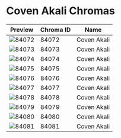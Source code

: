 # Coven Akali Chromas



| Preview | Chroma ID | Name |
|---------|-----------|------|
| ![84072](https://raw.communitydragon.org/latest/plugins/rcp-be-lol-game-data/global/default/v1/champion-chroma-images/84/84072.png) | 84072 | Coven Akali |
| ![84073](https://raw.communitydragon.org/latest/plugins/rcp-be-lol-game-data/global/default/v1/champion-chroma-images/84/84073.png) | 84073 | Coven Akali |
| ![84074](https://raw.communitydragon.org/latest/plugins/rcp-be-lol-game-data/global/default/v1/champion-chroma-images/84/84074.png) | 84074 | Coven Akali |
| ![84075](https://raw.communitydragon.org/latest/plugins/rcp-be-lol-game-data/global/default/v1/champion-chroma-images/84/84075.png) | 84075 | Coven Akali |
| ![84076](https://raw.communitydragon.org/latest/plugins/rcp-be-lol-game-data/global/default/v1/champion-chroma-images/84/84076.png) | 84076 | Coven Akali |
| ![84077](https://raw.communitydragon.org/latest/plugins/rcp-be-lol-game-data/global/default/v1/champion-chroma-images/84/84077.png) | 84077 | Coven Akali |
| ![84078](https://raw.communitydragon.org/latest/plugins/rcp-be-lol-game-data/global/default/v1/champion-chroma-images/84/84078.png) | 84078 | Coven Akali |
| ![84079](https://raw.communitydragon.org/latest/plugins/rcp-be-lol-game-data/global/default/v1/champion-chroma-images/84/84079.png) | 84079 | Coven Akali |
| ![84080](https://raw.communitydragon.org/latest/plugins/rcp-be-lol-game-data/global/default/v1/champion-chroma-images/84/84080.png) | 84080 | Coven Akali |
| ![84081](https://raw.communitydragon.org/latest/plugins/rcp-be-lol-game-data/global/default/v1/champion-chroma-images/84/84081.png) | 84081 | Coven Akali |